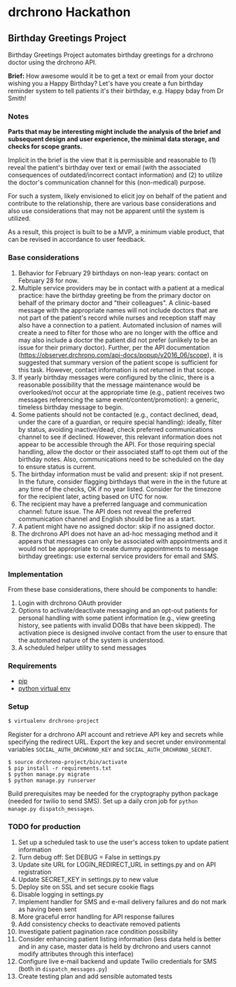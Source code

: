 # drchrono Hackathon

## Birthday Greetings Project

Birthday Greetings Project automates birthday greetings for a drchrono doctor using the drchrono API.

**Brief:** How awesome would it be to get a text or email from your doctor wishing you a Happy Birthday? Let's have you create a fun birthday reminder system to tell patients it's their birthday, e.g. Happy bday from Dr Smith!

### Notes

**Parts that may be interesting might include the analysis of the brief and subsequent design and user experience, the minimal data storage, and checks for scope grants.**

Implicit in the brief is the view that it is permissible and reasonable to (1) reveal the patient's birthday over text or email (with the associated consequences of outdated/incorrect contact information) and (2) to utilize the doctor's communication channel for this (non-medical) purpose.

For such a system, likely envisioned to elicit joy on behalf of the patient and contribute to the relationship, there are various base considerations and also use considerations that may not be apparent until the system is utilized.

As a result, this project is built to be a MVP, a minimum viable product, that can be revised in accordance to user feedback.

### Base considerations

 1. Behavior for February 29 birthdays on non-leap years: contact on February 28 for now.
 2. Multiple service providers may be in contact with a patient at a medical practice: have the birthday greeting be from the primary doctor on behalf of the primary doctor and "their colleagues". A clinic-based message with the appropriate names will not include doctors that are not part of the patient's record while nurses and reception staff may also have a connection to a patient. Automated inclusion of names will create a need to filter for those who are no longer with the office and may also include a doctor the patient did not prefer (unlikely to be an issue for their primary doctor). Further, per the API documentation (https://observer.drchrono.com/api-docs/popup/v2016_06/scope), it is suggested that summary version of the patient scope is sufficient for this task. However, contact information is not returned in that scope.
 3. If yearly birthday messages were configured by the clinic, there is a reasonable possibility that the message maintenance would be overlooked/not occur at the appropriate time (e.g., patient receives two messages referencing the same event/content/promotion): a generic, timeless birthday message to begin.
 4. Some patients should not be contacted (e.g., contact declined, dead, under the care of a guardian, or require special handling): ideally, filter by status, avoiding inactive/dead, check preferred communications channel to see if declined. However, this relevant information does not appear to be accessible through the API. For those requiring special handling, allow the doctor or their associated staff to opt them out of the birthday notes. Also, communications need to be scheduled on the day to ensure status is current.
 5. The birthday information must be valid and present: skip if not present. In the future, consider flagging birthdays that were in the in the future at any time of the checks, OK if no year listed. Consider for the timezone for the recipient later, acting based on UTC for now.
 6. The recipient may have a preferred language and communication channel: future issue. The API does not reveal the preferred communication channel and English should be fine as a start.
 7. A patient might have no assigned doctor: skip if no assigned doctor.
 8. The drchrono API does not have an ad-hoc messaging method and it appears that messages can only be associated with appointments and it would not be appropriate to create dummy appointments to message birthday greetings: use external service providers for email and SMS.

### Implementation

From these base considerations, there should be components to handle:

1. Login with drchrono OAuth provider
2. Options to activate/deactivate messaging and an opt-out patients for personal handling with some patient information (e.g., view greeting history, see patients with invalid DOBs that have been skipped). The activation piece is designed involve contact from the user to ensure that the automated nature of the system is understood.
3. A scheduled helper utility to send messages

### Requirements
- [pip](https://pip.pypa.io/en/stable/)
- [python virtual env](https://packaging.python.org/installing/#creating-and-using-virtual-environments)

### Setup
``` bash
$ virtualenv drchrono-project
```
Register for a drchrono API account and retrieve API key and secrets while specifying the redirect URL. Export the key and secret under environmental variables `SOCIAL_AUTH_DRCHRONO_KEY` and `SOCIAL_AUTH_DRCHRONO_SECRET`.
```
$ source drchrono-project/bin/activate
$ pip install -r requirements.txt
$ python manage.py migrate
$ python manage.py runserver
```
Build prerequisites may be needed for the cryptography python package (needed for twilio to send SMS).
Set up a daily cron job for `python manage.py dispatch_messages`.

### TODO for production
1. Set up a scheduled task to use the user's access token to update patient information
2. Turn debug off: Set DEBUG = False in settings.py
3. Update site URL for LOGIN_REDIRECT_URL in settings.py and on API registration
4. Update SECRET_KEY in settings.py to new value
5. Deploy site on SSL and set secure cookie flags
6. Disable logging in settings.py
7. Implement handler for SMS and e-mail delivery failures and do not mark as having been sent
8. More graceful error handling for API response failures
9. Add consistency checks to deactivate removed patients
10. Investigate patient pagination race condition possibility
11. Consider enhancing patient listing information (less data held is better and in any case, master data is held by drchrono and users cannot modify attributes through this interface)
12. Configure live e-mail backend and update Twilio credentials for SMS (both in `dispatch_messages.py`)
13. Create testing plan and add sensible automated tests

